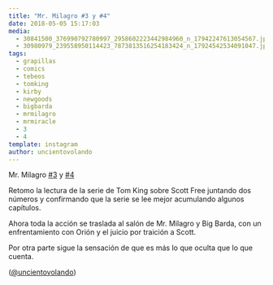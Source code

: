 ```yaml
---
title: "Mr. Milagro #3 y #4"
date: 2018-05-05 15:17:03
media: 
  - 30841500_376990792780997_2958602223442984960_n_17942247613054567.jpg
  - 30980979_239558950114423_7873813516254183424_n_17924542534091047.jpg
tags: 
  - grapillas
  - comics
  - tebeos
  - tomking
  - kirby
  - newgoods
  - bigbarda
  - mrmilagro
  - mrmiracle
  - 3
  - 4
template: instagram
author: uncientovolando
---
```


Mr. Milagro [#3](/tags/3) y [#4](/tags/4)


Retomo la lectura de la serie de Tom King sobre Scott Free juntando dos números y confirmando que la serie se lee mejor acumulando algunos capítulos.


Ahora toda la acción se traslada al salón de Mr. Milagro y Big Barda, con un enfrentamiento con Orión y el juicio por traición a Scott.


Por otra parte sigue la sensación de que es más lo que oculta que lo que cuenta.


([@uncientovolando](https://instagram.com/uncientovolando))
